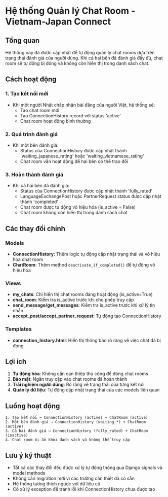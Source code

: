 # Hệ thống Quản lý Chat Room - Vietnam-Japan Connect

## Tổng quan

Hệ thống này đã được cập nhật để tự động quản lý chat rooms dựa trên trạng thái đánh giá của người dùng. Khi cả hai bên đã đánh giá đầy đủ, chat room sẽ tự động bị đóng và không còn hiển thị trong danh sách chat.

## Cách hoạt động

### 1. Tạo kết nối mới
- Khi một người Nhật chấp nhận bài đăng của người Việt, hệ thống sẽ:
  - Tạo chat room mới
  - Tạo ConnectionHistory record với status 'active'
  - Chat room hoạt động bình thường

### 2. Quá trình đánh giá
- Khi một bên đánh giá:
  - Status của ConnectionHistory được cập nhật thành 'waiting_japanese_rating' hoặc 'waiting_vietnamese_rating'
  - Chat room vẫn hoạt động để hai bên có thể trao đổi

### 3. Hoàn thành đánh giá
- Khi cả hai bên đã đánh giá:
  - Status của ConnectionHistory được cập nhật thành 'fully_rated'
  - LanguageExchangePost hoặc PartnerRequest status được cập nhật thành 'completed'
  - Chat room được tự động vô hiệu hóa (is_active = False)
  - Chat room không còn hiển thị trong danh sách chat

## Các thay đổi chính

### Models
- **ConnectionHistory**: Thêm logic tự động cập nhật trạng thái và vô hiệu hóa chat room
- **ChatRoom**: Thêm method `deactivate_if_completed()` để tự động vô hiệu hóa

### Views
- **my_chats**: Chỉ hiển thị chat rooms đang hoạt động (is_active=True)
- **chat_room**: Kiểm tra is_active trước khi cho phép truy cập
- **send_message/get_messages**: Kiểm tra is_active trước khi xử lý tin nhắn
- **accept_post/accept_partner_request**: Tự động tạo ConnectionHistory

### Templates
- **connection_history.html**: Hiển thị thông báo rõ ràng về việc chat đã bị đóng

## Lợi ích

1. **Tự động hóa**: Không cần can thiệp thủ công để đóng chat rooms
2. **Bảo mật**: Ngăn truy cập vào chat rooms đã hoàn thành
3. **Trải nghiệm người dùng**: Rõ ràng về trạng thái của từng kết nối
4. **Quản lý dữ liệu**: Tự động cập nhật trạng thái của các models liên quan

## Luồng hoạt động

```
1. Tạo kết nối → ConnectionHistory (active) + ChatRoom (active)
2. Một bên đánh giá → ConnectionHistory (waiting_*) + ChatRoom (active)
3. Cả hai đánh giá → ConnectionHistory (fully_rated) + ChatRoom (inactive)
4. Chat room bị ẩn khỏi danh sách và không thể truy cập
```

## Lưu ý kỹ thuật

- Tất cả các thay đổi đều được xử lý tự động thông qua Django signals và model methods
- Không cần migration mới vì các trường cần thiết đã có sẵn
- Hệ thống tương thích ngược với dữ liệu cũ
- Có xử lý exception để tránh lỗi khi ConnectionHistory chưa được tạo
